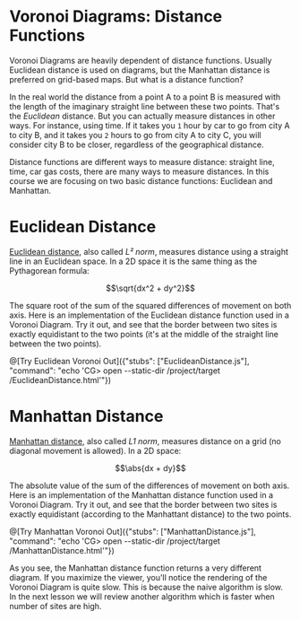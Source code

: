 # Voronoi Diagrams: Distance Functions

Voronoi Diagrams are heavily dependent of distance functions. Usually Euclidean distance is used on diagrams, but the Manhattan distance is preferred on grid-based maps. But what is a distance function?

In the real world the distance from a point A to a point B is measured with the length of the imaginary straight line between these two points. That's the *Euclidean* distance. But you can actually measure distances in other ways. For instance, using time. If it takes you `1` hour by car to go from city A to city B, and it takes you `2` hours to go from city A to city C, you will consider city B to be closer, regardless of the geographical distance.

Distance functions are different ways to measure distance: straight line, time, car gas costs, there are many ways to measure distances. In this course we are focusing on two basic distance functions: Euclidean and Manhattan.

# Euclidean Distance
[Euclidean distance](https://en.wikipedia.org/wiki/Euclidean_distance), also called *L² norm*, measures distance using a straight line in an Euclidean space. In a 2D space it is the same thing as the Pythagorean formula:

```math
\sqrt{dx^2 + dy^2}
```

The square root of the sum of the squared differences of movement on both axis. Here is an implementation of the Euclidean distance function used in a Voronoi Diagram. Try it out, and see that the border between two sites is exactly equidistant to the two points (it's at the middle of the straight line between the two points).

@[Try Euclidean Voronoi Out]({"stubs": ["EuclideanDistance.js"], "command": "echo 'CG> open --static-dir /project/target /EuclideanDistance.html'"})

# Manhattan Distance

[Manhattan distance](https://en.wikipedia.org/wiki/Manhattan_distance), also called *L1 norm*, measures distance on a grid (no diagonal movement is allowed). In a 2D space:

```math
\abs{dx + dy}
```

The absolute value of the sum of the differences of movement on both axis. Here is an implementation of the Manhattan distance function used in a Voronoi Diagram. Try it out, and see that the border between two sites is exactly equidistant (according to the Manhattant distance) to the two points.

@[Try Manhattan Voronoi Out]({"stubs": ["ManhattanDistance.js"], "command": "echo 'CG> open --static-dir /project/target /ManhattanDistance.html'"})

As you see, the Manhattan distance function returns a very different diagram. If you maximize the viewer, you'll notice the rendering of the Voronoi Diagram is quite slow. This is because the naive algorithm is slow. In the next lesson we will review another algorithm which is faster when number of sites are high.
